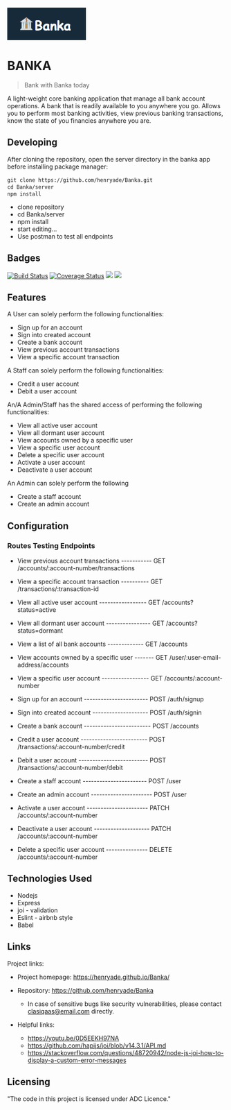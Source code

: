 
![Logo of the project](UI/images/banka-logo.png)

# BANKA
> Bank with Banka today

A light-weight core banking application that manage all bank account operations. A bank that is readily available to you anywhere you go. Allows you to perform most banking activities, view previous banking transactions, know the state of you financies anywhere you are.

## Developing

After cloning the repository, open the server directory in the banka app before installing package manager:

```shell
git clone https://github.com/henryade/Banka.git
cd Banka/server
npm install
```

- clone repository
- cd Banka/server
- npm install
- start editing...
- Use postman to test all endpoints

## Badges

[![Build Status](https://travis-ci.com/henryade/Banka.svg?branch=develop)](https://travis-ci.com/henryade/Banka)
[![Coverage Status](https://coveralls.io/repos/github/henryade/Banka/badge.svg?branch=develop)](https://coveralls.io/github/henryade/Banka?branch=develop)
<a href="https://codeclimate.com/github/henryade/Banka/maintainability"><img src="https://api.codeclimate.com/v1/badges/30d4b5e07e586ab752cc/maintainability" /></a>
<a href="https://codeclimate.com/github/henryade/Banka/test_coverage"><img src="https://api.codeclimate.com/v1/badges/30d4b5e07e586ab752cc/test_coverage" /></a>

## Features

A User can solely perform the following functionalities:
* Sign up for an account
* Sign into created account
* Create a bank account
* View previous account transactions
* View a specific account transaction
  
A Staff can solely perform the following functionalities:
* Credit a user account
* Debit a user account

An/A Admin/Staff has the shared access of performing the following functionalities:
* View all active user account
* View all dormant user account
* View accounts owned by a specific user
* View a specific user account
* Delete a specific user account
* Activate a user account
* Deactivate a user account

An Admin can solely perform the following
* Create a staff account
* Create an admin account

## Configuration

### Routes Testing Endpoints

* View previous account transactions ----------- GET /accounts/:account-number/transactions
* View a specific account transaction ---------- GET /transactions/:transaction-id
* View all active user account ----------------- GET /accounts?status=active
* View all dormant user account ---------------- GET /accounts?status=dormant
* View a list of all bank accounts ------------- GET /accounts
* View accounts owned by a specific user ------- GET /user/:user-email-address/accounts
* View a specific user account ----------------- GET /accounts/:account-number


* Sign up for an account ----------------------- POST /auth/signup
* Sign into created account -------------------- POST /auth/signin
* Create a bank account ------------------------ POST /accounts
* Credit a user account ------------------------ POST /transactions/:account-number/credit
* Debit a user account ------------------------- POST /transactions/:account-number/debit
* Create a staff account ----------------------- POST /user
* Create an admin account ---------------------- POST /user  


* Activate a user account ---------------------- PATCH /accounts/:account-number
* Deactivate a user account -------------------- PATCH /accounts/:account-number


* Delete a specific user account --------------- DELETE /accounts/:account-number

## Technologies Used

*   Nodejs
*   Express
*   joi - validation
*   Eslint - airbnb style
*   Babel 

## Links

Project links:
- Project homepage: https://henryade.github.io/Banka/
- Repository: https://github.com/henryade/Banka

  - In case of sensitive bugs like security vulnerabilities, please contact
    clasiqaas@email.com directly.
- Helpful links:
  - https://youtu.be/0D5EEKH97NA
  - https://github.com/hapijs/joi/blob/v14.3.1/API.md
  - https://stackoverflow.com/questions/48720942/node-js-joi-how-to-display-a-custom-error-messages

## Licensing

"The code in this project is licensed under ADC Licence."

